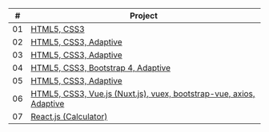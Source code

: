
| #        | Project            
| ------------- |-------------| 
| 01 | [HTML5, CSS3 ](https://bek-app.github.io/golden/) |
| 02 | [HTML5, CSS3, Adaptive](https://bek-app.github.io/const/) |
| 03 | [HTML5, CSS3, Adaptive ](https://bek-app.github.io/creative/) |
| 04 | [HTML5, CSS3, Bootstrap 4, Adaptive](https://bek-app.github.io/abn/)|
| 05 | [HTML5, CSS3, Adaptive](http://github.com/) |
| 06 | [HTML5, CSS3, Vue.js (Nuxt.js), vuex, bootstrap-vue, axios, Adaptive](https://nuxt-project-ps5.herokuapp.com/) |
| 07 | [React.js (Calculator) ](https://calculator-app-reactjs.herokuapp.com/) |  



